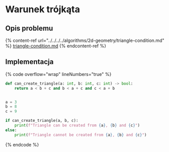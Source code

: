 # Warunek trójkąta

## Opis problemu

{% content-ref url="../../../../algorithms/2d-geometry/triangle-condition.md" %}
[triangle-condition.md](../../../../algorithms/2d-geometry/triangle-condition.md)
{% endcontent-ref %}

## Implementacja

{% code overflow="wrap" lineNumbers="true" %}
```python
def can_create_triangle(a: int, b: int, c: int) -> bool:
    return a < b + c and b < a + c and c < a + b


a = 3
b = 8
c = 9

if can_create_triangle(a, b, c):
    print(f"Triangle can be created from {a}, {b} and {c}")
else:
    print(f"Triangle cannot be created from {a}, {b} and {c}")
```
{% endcode %}
